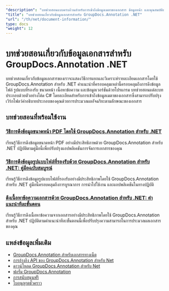 ```yaml
---
"description": "บทช่วยสอนแบบครบถ้วนสำหรับการเข้าถึงข้อมูลเมตาของเอกสาร ข้อมูลหน้า และคุณสมบัติของเอกสารด้วย GroupDocs.Annotation สำหรับ .NET"
"title": "บทช่วยสอนเกี่ยวกับข้อมูลเอกสารสำหรับ GroupDocs.Annotation .NET"
"url": "/th/net/document-information/"
type: docs
"weight": 12
---
```


# บทช่วยสอนเกี่ยวกับข้อมูลเอกสารสำหรับ GroupDocs.Annotation .NET

บทช่วยสอนเกี่ยวกับข้อมูลเอกสารของเราจะแสดงวิธีการแยกและวิเคราะห์รายละเอียดเอกสารโดยใช้ GroupDocs.Annotation สำหรับ .NET คำแนะนำที่ครอบคลุมเหล่านี้ครอบคลุมถึงการดึงข้อมูลไฟล์ รูปแบบที่รองรับ ขนาดหน้า เนื้อหาข้อความ และข้อมูลเวอร์ชันด้วยโปรแกรม บทช่วยสอนแต่ละบทประกอบด้วยตัวอย่างโค้ด C# โดยละเอียดสำหรับการเข้าถึงข้อมูลเมตาของเอกสารซึ่งสามารถปรับปรุงเวิร์กโฟลว์คำอธิบายประกอบของคุณด้วยการประมวลผลอัจฉริยะตามลักษณะของเอกสาร

## บทช่วยสอนที่พร้อมใช้งาน

### [วิธีการดึงข้อมูลขนาดหน้า PDF โดยใช้ GroupDocs.Annotation สำหรับ .NET](./groupdocs-annotation-net-retrieve-pdf-page-dimensions/)
เรียนรู้วิธีการดึงข้อมูลขนาดหน้า PDF อย่างมีประสิทธิภาพด้วย GroupDocs.Annotation สำหรับ .NET ปฏิบัติตามคู่มือนี้เพื่อปรับปรุงแอปพลิเคชันการจัดการเอกสารของคุณ

### [วิธีการดึงข้อมูลรูปแบบไฟล์ที่รองรับด้วย GroupDocs.Annotation สำหรับ .NET: คู่มือฉบับสมบูรณ์](./retrieve-supported-file-formats-groupdocs-annotation-net/)
เรียนรู้วิธีการดึงข้อมูลรูปแบบไฟล์ที่รองรับอย่างมีประสิทธิภาพโดยใช้ GroupDocs.Annotation สำหรับ .NET คู่มือนี้ครอบคลุมถึงการบูรณาการ การนำไปใช้งาน และแอปพลิเคชันในทางปฏิบัติ

### [ดึงเนื้อหาข้อความเอกสารด้วย GroupDocs.Annotation สำหรับ .NET: คำแนะนำทีละขั้นตอน](./retrieve-text-content-groupdocs-annotation-net/)
เรียนรู้วิธีการดึงเนื้อหาข้อความจากเอกสารอย่างมีประสิทธิภาพโดยใช้ GroupDocs.Annotation สำหรับ .NET ปฏิบัติตามคำแนะนำทีละขั้นตอนนี้เพื่อปรับปรุงความสามารถในการประมวลผลเอกสารของคุณ

## แหล่งข้อมูลเพิ่มเติม

- [GroupDocs.Annotation สำหรับเอกสารทางเน็ต](https://docs.groupdocs.com/annotation/net/)
- [การอ้างอิง API ของ GroupDocs.Annotation สำหรับ Net](https://reference.groupdocs.com/annotation/net/)
- [ดาวน์โหลด GroupDocs.Annotation สำหรับ Net](https://releases.groupdocs.com/annotation/net/)
- [ฟอรั่ม GroupDocs.Annotation](https://forum.groupdocs.com/c/annotation)
- [การสนับสนุนฟรี](https://forum.groupdocs.com/)
- [ใบอนุญาตชั่วคราว](https://purchase.groupdocs.com/temporary-license/)